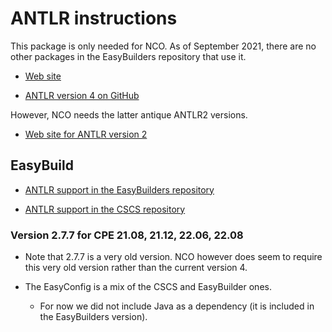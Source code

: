 # ANTLR instructions

This package is only needed for NCO. As of September 2021, there are no other
packages in the EasyBuilders repository that use it.

  * [Web site](https://www.antlr.org/)

  * [ANTLR version 4 on GitHub](https://github.com/antlr/antlr4)

However, NCO needs the latter antique ANTLR2 versions.

  * [Web site for ANTLR version 2](https://www.antlr2.org/)


## EasyBuild

  * [ANTLR support in the EasyBuilders repository](https://github.com/easybuilders/easybuild-easyconfigs/tree/main/easybuild/easyconfigs/a/ANTLR)

  * [ANTLR support in the CSCS repository](https://github.com/eth-cscs/production/tree/master/easybuild/easyconfigs/a/ANTLR)


### Version 2.7.7 for CPE 21.08, 21.12, 22.06, 22.08

  * Note that 2.7.7 is a very old version. NCO however does seem to require
    this very old version rather than the current version 4.

  * The EasyConfig is a mix of the CSCS and EasyBuilder ones.

      * For now we did not include Java as a dependency (it is included in the
        EasyBuilders version).
